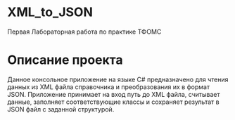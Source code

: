 # XML_to_JSON
Первая Лабораторная работа по практике ТФОМС

# Описание проекта
Данное консольное приложение на языке C# предназначено для чтения данных из XML файла справочника и преобразования их в формат JSON. Приложение принимает на вход путь до XML файла, считывает данные, заполняет соответствующие классы и сохраняет результат в JSON файл с заданной структурой.
